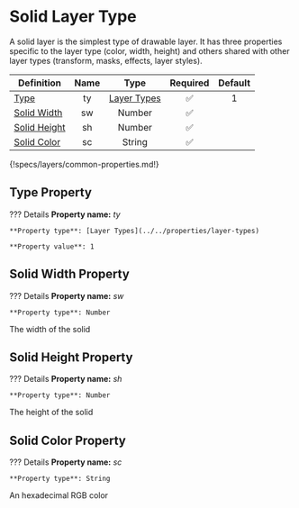 # Solid Layer Type

A solid layer is the simplest type of drawable layer. It has three properties
specific to the layer type (color, width, height) and others shared with other
layer types (transform, masks, effects, layer styles).

Definition | Name | Type | Required | Default
-- | :--: | :--: | :--: | :--:
[Type](#type-property) | ty | [Layer Types](../../properties/layer-types) | ✅ | 1
[Solid Width](#solid-width-property) | sw | Number | ✅
[Solid Height](#solid-height-property) | sh | Number | ✅
[Solid Color](#solid-color-property) | sc | String | ✅
{!specs/layers/common-properties.md!}

## Type Property

??? Details
    **Property name:** *ty*

    **Property type**: [Layer Types](../../properties/layer-types)

    **Property value**: 1

## Solid Width Property

??? Details
    **Property name:** *sw*

    **Property type**: Number

The width of the solid

## Solid Height Property

??? Details
    **Property name:** *sh*

    **Property type**: Number

The height of the solid

## Solid Color Property

??? Details
    **Property name:** *sc*

    **Property type**: String

An hexadecimal RGB color

